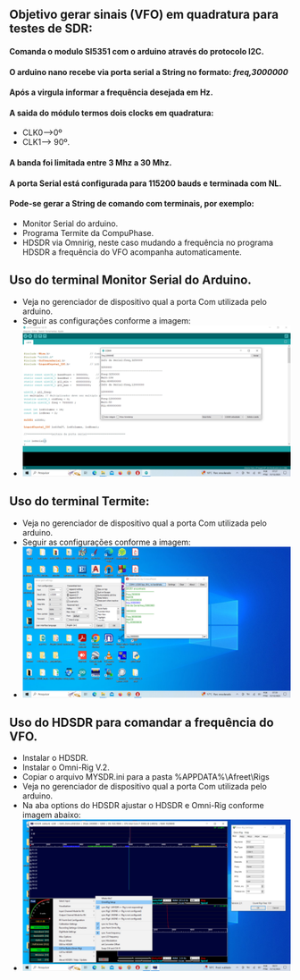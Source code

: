 
## Objetivo gerar sinais (VFO) em quadratura para testes de SDR:

#### Comanda o modulo SI5351 com o arduino através do protocolo I2C.
#### O arduino nano recebe via porta serial a String no formato:   *freq,3000000*
#### Após a virgula informar a frequência desejada em Hz.
#### A saida do módulo termos dois clocks em quadratura:
- CLK0-->0º 
- CLK1--> 90º.
#### A banda foi limitada entre 3 Mhz a 30 Mhz.
#### A porta Serial está configurada para 115200 bauds e terminada com NL.
#### Pode-se gerar a String de comando com terminais, por exemplo:
- Monitor Serial do arduino.
- Programa Termite da CompuPhase.
- HDSDR via Omnirig, neste caso mudando a frequência no programa HDSDR a frequência do VFO acompanha automaticamente.
## Uso do terminal Monitor Serial do Arduino.
- Veja no gerenciador de dispositivo qual a porta Com utilizada pelo arduino.
- Seguir as configurações conforme a imagem:
- ![alt text](https://github.com/rubenshubnerjunior/VFO_SI5351_Serial/blob/main/Fotos/Serial_Monitor.jpg)
## Uso do terminal Termite:
- Veja no gerenciador de dispositivo qual a porta Com utilizada pelo arduino.
- Seguir as configurações conforme a imagem:
- ![alt text](https://github.com/rubenshubnerjunior/VFO_SI5351_Serial/blob/main/Fotos/termite.jpg)

## Uso do HDSDR para comandar a frequência do VFO.
- Instalar o HDSDR.
- Instalar o Omni-Rig V.2.
- Copiar o arquivo MYSDR.ini para a pasta %APPDATA%\Afreet\Rigs
-  Veja no gerenciador de dispositivo qual a porta Com utilizada pelo arduino.
-  Na aba options do HDSDR ajustar o HDSDR e Omni-Rig conforme imagem abaixo:
-  ![alt text](https://github.com/rubenshubnerjunior/VFO_SI5351_Serial/blob/main/Fotos/HDSDR_1.jpg)


